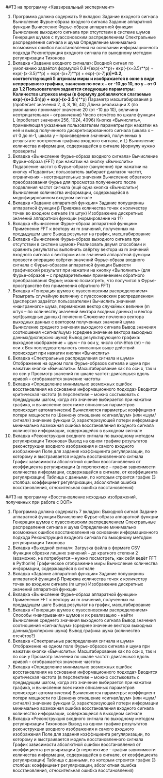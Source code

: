 ##ТЗ на программу «Квазиреальный эксперимент»

1. Программа должна содержать 9 вкладок:
  Задание входного сигнала
  Вычисление Фурье-образа входного сигнала
  Задание аппаратной функции
  Вычисление Фурье-образа аппаратной функции
  Вычисление выходного сигнала при отсутствии в системе шумов
  Генерация шумов с пуассоновским распределением
  Спектральные распределения сигнала и шума
  Определение минимально возможных ошибок восстановления на основании информационного подхода
  Реконструкция входного сигнала по выходному методом регуляризации Тихонова
2. Вкладка «Задание входного сигнала»:
  Входной сигнал по умолчанию задаётся формулой 0.8*[exp(-x**p)+ exp(-(x+3.5)**p) + exp(-(x-3.5)**p) + exp(-(x+7)**p) + exp(-(x-7)**p)]+0.2, соответствующей 5 штрихам миры и изображается в окне в виде непрерывного графика, значения по оси x – от -10 до 10, по y – от 0 до 1.2
  Пользователем задаются следующие параметры:
  Количество штрихов миры (в формулу добавляются слагаемые exp(-(x+3.5**n)**p) + exp(-(x-3.5**n)**p)
  Параметр масштабирования p (пробегает значения 2, 4, 8, 16, 40)
  Длина реализации X (по умолчанию принимает значение 20 (от -10 до 10), величина неотрицательная – ограничение)
  Число отсчётов по шкале функции L (пробегает значения 256, 1024, 4096)
  Кнопка «Вычислить», применяющая указанные пользователем параметры при нажатии на неё и вывод полученного дискретизированного сигнала (шкала x – от 0 до m-1, шкала y – произведение значений, полученных в результате построения графика входного сигнала, и L) 
  Вычисление количества информации, содержащейся в сигнале (формулу нужно проверить)
3. Вкладка «Вычисление Фурье-образа входного сигнала»
  Вычисление Фурье-образа (FFT) при нажатии на кнопку «Вычислить» 
  Подавление частот в Фурье-образе (зануление) при нажатии на кнопку «Подавить»; пользователь выбирает диапазон частот, ограничения – неотрицательные значения
  Вычисление обратного преобразования Фурье для просмотра полученного после подавления частот сигнала (ещё одна кнопка «Вычислить»)
  Вычисление количества информации, содержащейся в модифицированном входном сигнале
4. Вкладка «Задание аппаратной функции»
  Задание полуширины аппаратной функции β
  Привязка количества точек к количеству точек во входном сигнале (m штук)
  Изображение дискретных значений аппаратной функции (нормирование на 1?)
5. Вкладка «Вычисление Фурье-образа аппаратной функции»
  Применение FFT к вектору из m значений, полученных на предыдущем шаге
  Вывод результат на график, масштабирование
6. Вкладка «Вычисление Фурье-образа выходного сигнала при отсутствии в системе шумов»
  Реализовать двумя способами и сравнить результаты: 
    выполнить свёртку вектора из m значений входного сигнала с вектором из m значений аппаратной функции
    провести операцию свёртки значений Фурье-образа входного сигнала с Фурье-образом аппаратной функции
  Вывести графический результат при нажатии на кнопку «Выполнить» (для Фурье-образов – с предварительным применением обратного преобразования Фурье; можно посмотреть, что получится в Фурье-пространстве без применения обратного FFT)
7. Вкладка «Генерация шумов с пуассоновским распределением»
  Разыграть случайную величину с пуассоновским распределением (дисперсия задаётся пользователем)
  Вычислить значения «наигранного» шума, перемножив вектор случайных величин (m штук – по количеству значений вектора входных данных) и вектор sqrt(выходных данных) почленно
  Сложение почленно вектора выходных данных с вектором полученных значений шума
  Вычисление среднего значения выходного сигнала
  Вывод значения соотношения «сигнал/шум» (среднее значение вектора выходных данных/дисперсию шума)
  Вывод результирующего графика: выходное изображение + шум – по оси y, число отсчётов (m) – по оси x
  Вся последовательность описанных выше действий происходит при нажатии кнопки «Вычислить» 
8. Вкладка «Спектральные распределения сигнала и шума»
  Отображение на одном поле Фурье-образов сигнала и шума при нажатии кнопки «Вычислить»:
  Масштабирование как по оси x, так и по оси y
  Просмотр значений по шкале частот: двигаешься вдоль кривой – отображается значение частоты
9. Вкладка «Определение минимально возможных ошибок восстановления на основании информационного подхода»
  Вводится критическая частота (в перспективе – можно состыковать с предыдущим шагом, когда это значение выбирается при нажатии графика, и вычисление всех ниже описанных параметров происходит автоматически)
  Вычисляются параметры:
    коэффициент потери мощности по Шеннону
    отношение «сигнал/шум» (или «шум/сигнал»)
    значение функции Q, характеризующей потери информации
    минимально возможная ошибка восстановления входного сигнала
    количество информации, содержащейся в выходном сигнале
10. Вкладка «Реконструкция входного сигнала по выходному методом регуляризации Тихонова»
  Вывод на одном графике результатов реконструкции входного изображения и самого входного изображения
  Поле для задания коэффициента регуляризации, по которому и выстраивается модель восстановленного сигнала
  График зависимости абсолютной ошибки восстановления от коэффициента регуляризации (в перспективе – график зависимости количества информации, содержащейся в сигнале, от коэффициента регуляризации)
  Таблица с данными, по которым строится график (3 столбца: коэффициент регуляризации, абсолютная ошибка восстановления, относительная ошибка восстановления)

##ТЗ на программу «Восстановление исходных изображений, полученных при работе с ЭОП»

1. Программа должна содержать 7 вкладок:
  Выходной сигнал
  Задание аппаратной функции
  Вычисление Фурье-образа аппаратной функции
  Генерация шумов с пуассоновским распределением
  Спектральные распределения сигнала и шума
  Определение минимально возможных ошибок восстановления на основании информационного подхода
  Реконструкция входного сигнала по выходному методом регуляризации Тихонова
2. Вкладка «Выходной сигнал»:
  Загрузка файла в формате CSV
  Функция обрезки лишних значений – до кратного степени 2 (возможно, не потребуется – нужно посмотреть, как себя ведёт FFT в Python’е)
  Графическое отображение миры
  Вычисление количества информации, содержащейся в сигнале 
3. Вкладка «Задание аппаратной функции»
  Задание полуширины аппаратной функции β
  Привязка количества точек к количеству точек во входном сигнале (m штук)
  Изображение дискретных значений аппаратной функции
4. Вкладка «Вычисление Фурье-образа аппаратной функции»
  Применение FFT к вектору из m значений, полученных на предыдущем шаге
  Вывод результат на график, масштабирование
5. Вкладка «Генерация шумов с пуассоновским распределением»
  Способы «наигрывания» шумов и их реализацию - найти
  Вычисление среднего значения выходного сигнала
  Вывод значения соотношения «сигнал/шум» (среднее значение вектора выходных данных/дисперсию шума)
  Вывод графика шума (количество отсчётов?)
6. Вкладка «Спектральные распределения сигнала и шума»
  Отображение на одном поле Фурье-образов сигнала и шума при нажатии кнопки «Вычислить»:
  Масштабирование как по оси x, так и по оси y
  Просмотр значений по шкале частот: двигаешься вдоль кривой – отображается значение частоты
7. Вкладка «Определение минимально возможных ошибок восстановления на основании информационного подхода»
  Вводится критическая частота (в перспективе – можно состыковать с предыдущим шагом, когда это значение выбирается при нажатии графика, и вычисление всех ниже описанных параметров происходит автоматически)
  Вычисляются параметры:
    коэффициент потери мощности по Шеннону
    отношение «сигнал/шум» (или «шум/сигнал»)
    значение функции Q, характеризующей потери информации
    минимально возможная ошибка восстановления входного сигнала
    количество информации, содержащейся в выходном сигнале
8. Вкладка «Реконструкция входного сигнала по выходному методом регуляризации Тихонова»
  Вывод на одном графике результатов реконструкции входного изображения и самого входного изображения
  Поле для задания коэффициента регуляризации, по которому и выстраивается модель восстановленного сигнала
  График зависимости абсолютной ошибки восстановления от коэффициента регуляризации (в перспективе – график зависимости количества информации, содержащейся в сигнале, от коэффициента регуляризации)
  Таблица с данными, по которым строится график (3 столбца: коэффициент регуляризации, абсолютная ошибка восстановления, относительная ошибка восстановления)

